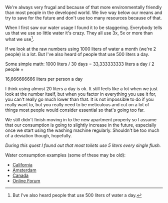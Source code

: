 We're always very frugal and because of that more environmentally friendly than most people in the developed world. We live way below our means and try to save for the future and don't use too many resources because of that.

When I first saw our water usage I found it to be staggering. Everybody tells us that we use so little water it's crazy. They all use 3x, 5x or more than what we use[^1].

If we look at the raw numbers using 1000 liters of water a month (we're 2 people) is a lot. But I've also heard of people that use 500 liters a day.

Some simple math:
1000 liters / 30 days = 33,333333333 liters a day / 2 people =

16,666666666 liters per person a day

I think using almost 20 liters a day is ok. It still feels like a lot when we just look at the number itself, but when you factor in everything you use it for, you can't really go much lower than that. It is not impossible to do if you really want to, but you really need to be meticulous and cut on a lot of things most people would consider essential so that's going too far.

We still didn't finish moving in to the new apartment properly so I assume that our consumption is going to slightly increase in the future, especially once we start using the washing machine regularly. Shouldn't be too much of a deviation though, hopefully.

*During this quest I found out that most toilets use 5 liters every single flush.*

Water consumption examples (some of these may be old):

- [California][1]
- [Amsterdam][2]
- [Canada][4]
- [Online Forum][3]

[1]: http://www.parksville.ca/cms/wpattachments/wpID70atID4418.pdf
[2]: https://www.waternet.nl/en/our-water/our-tap-water/average-water-use/
[3]: https://forums.redflagdeals.com/whats-your-average-water-consumption-2062949/
[4]: https://www.london.ca/residents/Water/water-bill/Documents/2017%20Water%20and%20Wastewater%20Rates.pdf

[^1]: But I've also heard people that use 500 liters of water a day.